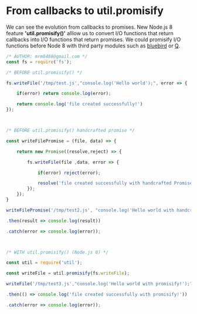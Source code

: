 # From callbacks to util.promisify
We can see the evolution from callbacks to promises. New Node.js 8 feature **'util.promisify()'** alllow us to convert I/O functions that return callbacks into I/O functions that return promises.
We could promisify I/O functions before Node 8 with third party modules such as [bluebird](https://www.npmjs.com/package/bluebird) or [Q](https://www.npmjs.com/package/q).

```js
/* AUTHOR: mrm8488@gmail.com */
const fs = require('fs');

/* BEFORE util.promisify() */

fs.writeFile('/tmp/test.js',"console.log('Hello world');", error => {

	if(error) return console.log(error);

	return console.log('file created successfully!')
});



/* BEFORE util.promisify() handcrafted promise */

const writeFilePromise = (file, data) => {

	return new Promise((resolve,reject) => {

		fs.writeFile(file ,data, error => {

			if(error) reject(error);

			resolve('file created successfully with handcrafted Promise!')
		});
	});
}

writeFilePromise('/tmp/test2.js', "console.log('Hello world with handcrafted promise!');")

.then(result => console.log(result))

.catch(error => console.log(error));



/* WITH util.promisify() (Node.js 8) */

const util = require('util');

const writeFile = util.promisify(fs.writeFile);

writeFile('/tmp/test3.js',"console.log('Hello world with promisify!');")

.then(() => console.log('file created successfully with promisify!'))

.catch(error => console.log(error));
```
